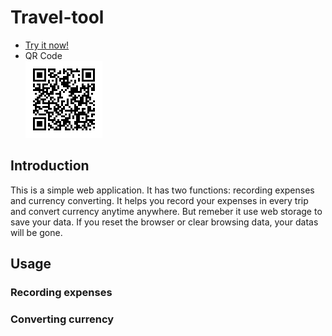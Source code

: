 # Travel-tool

- [Try it now!](https://benjaminchen.github.io/travel-tool/)
- QR Code   
![QR Code](doc/images/qr.png)

## Introduction

This is a simple web application. It has two functions: recording expenses and currency converting. It helps you record your expenses in every trip and convert currency anytime anywhere. But remeber it use web storage to save your data. If you reset the browser or clear browsing  data, your datas will be gone.

## Usage

### Recording expenses

### Converting currency
